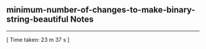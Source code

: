 <h2>minimum-number-of-changes-to-make-binary-string-beautiful Notes</h2><hr>[ Time taken: 23 m 37 s ]